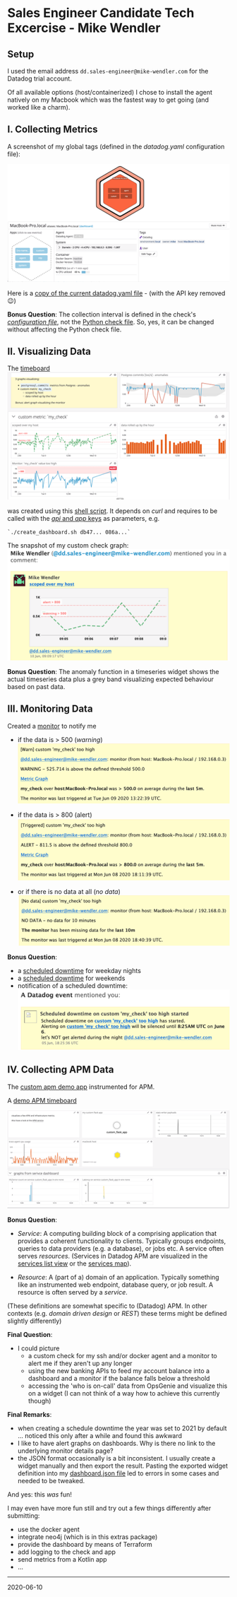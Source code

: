 # Sales Engineer Candidate Tech Excercise - Mike Wendler

## Setup

I used the email address `dd.sales-engineer@mike-wendler.com` for the Datadog trial account.

Of all available options (host/containerized) I chose to install the agent natively on my Macbook which was the fastest way to get going (and worked like a charm).

## I. Collecting Metrics


A screenshot of my global tags (defined in the _datadog.yaml_ configuration file):

![host tags](imgs/host-tags.png)

Here is a [copy of the current datadog.yaml file](metrics/datadog.yaml) - (with the API key removed 😉)

**Bonus Question**:
The collection interval is defined in the check's [_configuration file_](checks/custom_my_check.yaml), not the [Python check file](checks/custom_my_check.py). So, yes, it can be changed without affecting the Python check file.

## II. Visualizing Data

The [timeboard](https://datadoghq.eu/dashboard/5pb-jme-k7n)
![excercise dashboard](imgs/excercise_dashboard.png)

was created using this [shell script](dashboard/create_dashboard.sh).
It depends on _curl_ and requires to be called with the [_api_ and _app_ keys](https://datadoghq.eu/account/settings#api) as parameters, e.g.

    `./create_dashboard.sh db47... 086a...`

The snapshot of my custom check graph:
![snapshot](imgs/graph_snapshot.png)


**Bonus Question**:
The anomaly function in a timeseries widget shows the actual timeseries data plus a grey band visualizing expected behaviour based on past data.

## III. Monitoring Data

Created a [monitor](https://datadoghq.eu/monitors/169419) to notify me

* if the data is > 500 (_warning_) ![warning](imgs/warn.png)

* if the data is > 800 (alert) ![alert](imgs/trigger.png)

* or if there is no data at all (_no data_) ![no data](imgs/no_data.png)

**Bonus Question**:

* a [scheduled downtime](https://datadoghq.eu/monitors#downtime?id=11631312) for weekday nights
* a [scheduled downtime](https://datadoghq.eu/monitors#downtime?id=12062938) for weekends
* notification of a scheduled downtime: ![scheduled downtime notification](imgs/downtime_notification.png)

## IV. Collecting APM Data

The [custom apm demo app](apm/custom_flask_app.py) instrumented for APM.

A [demo APM timeboard](https://datadoghq.eu/dashboard/xcj-cwf-2b7)

![demo apm dashboard](imgs/apm_dashboard.png)

**Bonus Question**:
* _Service_: A computing building block of a comprising application that provides a coherent functionality to clients. Typically groups endpoints, queries to data providers (e.g. a database), or jobs etc. A service often serves _resources_. (Services in Datadog APM are visualized in the [services list view](https://datadoghq.eu/apm/services) or the [services map](https://datadoghq.eu/apm/services)).

* _Resource_: A (part of a) domain of an application. Typically something like an instrumented web endpoint, database query, or job result. A resource is often served by a _service_.

(These definitions are somewhat specific to (Datadog) APM. In other contexts (e.g. _domain driven design_ or _REST_) these terms might be defined slightly differently)

**Final Question**:

* I could picture
    * a custom check for my ssh and/or docker agent and a monitor to alert me if they aren't up any longer
    * using the new banking APIs to feed my account balance into a dashboard and a monitor if the balance falls below a threshold
    * accessing the 'who is on-call' data from OpsGenie and visualize this on a widget (I can not think of a way how to achieve this currently though)

**Final Remarks**:

* when creating a schedule downtime the year was set to 2021 by default ... noticed this only after a while and found this awkward
* I like to have alert graphs on dashboards. Why is there no link to the underlying monitor details page?
* the JSON format occasionally is a bit inconsistent. I usually create a widget manually and then export the result. Pasting the exported widget definition into my [dashboard.json file](dashboard/dashboard.json) led to errors in some cases and needed to be tweaked.


And yes: this _was_ fun!

 I may even have more fun still and try out a few things differently after submitting:
* use the docker agent
* integrate neo4j (which is in this extras package)
* provide the dashboard by means of Terraform
* add logging to the check and app
* send metrics from a Kotlin app
* ...

---

2020-06-10

